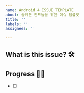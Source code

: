 ```yaml
---
name: Android 4 ISSUE_TEMPLATE
about: 솝커톤 안드들을 위한 이슈 템플릿
title: ''
labels: ''
assignees: ''

---
```


## What is this issue? 🛠

## Progress 🏃‍♀️
- [ ]
